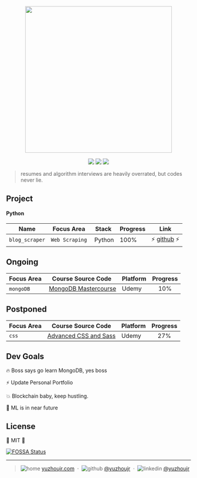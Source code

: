 <h3 style="text-align:center;font-weight: 300;" align="center">
  <img src="http://yuzhoujr.com/logo/2018.png" width="400px">
</h3>

<p align="center">
  <img src="https://img.shields.io/badge/license-MIT-yellow.svg?style=flat-square">
  <img src="https://img.shields.io/badge/downloads-0k-yellow.svg?style=flat-square">
  <img src="https://img.shields.io/badge/build-passing-yellow.svg?style=flat-square">
</p>


> resumes and algorithm interviews are heavily overrated, but codes never lie.

## Project

#### Python

| Name | Focus Area   |  Stack | Progress | Link |
| -------------| ------------- | ------------- | ------------- |:-------------:|
| `blog_scraper` | `Web Scraping` |  Python  | 100% | ⚡  [github](https://github.com/yuzhoujr/blogscraper) ⚡ |


## Ongoing


| Focus Area           |   Course Source Code |  Platform | Progress|
| ------------- | ------------- | ------------- |:-------------:|
| `mongoDB`     |  [MongoDB Mastercourse](https://github.com/yuzhoujr/mongo_bootcamp/tree/master/bootcamp)  | Udemy | 10% |

## Postponed

| Focus Area           |   Course Source Code |  Platform | Progress|
| ------------- | ------------- | ------------- |:-------------:|
| `css`     |  [Advanced CSS and Sass](./advanced_css)  | Udemy | 27% |

## Dev Goals

🔥 Boss says go learn MongoDB, yes boss

⚡ Update Personal Portfolio

💥 Blockchain baby, keep hustling.

🍱 ML is in near future


## License

🌱 MIT 🌱


[![FOSSA Status](https://app.fossa.io/api/projects/git%2Bgithub.com%2Fyuzhoujr%2Fcs_progression.svg?type=large)](https://app.fossa.io/projects/git%2Bgithub.com%2Fyuzhoujr%2Fcs_progression?ref=badge_large)

---

> ![home](http://yuzhoujr.com/emoji/home.svg) 
[yuzhoujr.com](http://www.yuzhoujr.com) &nbsp;&middot;&nbsp;
> ![github](http://yuzhoujr.com/emoji/github.svg)  [@yuzhoujr](https://github.com/yuzhoujr) &nbsp;&middot;&nbsp;
> ![linkedin](http://yuzhoujr.com/emoji/linkedin.svg)  [@yuzhoujr](https://linkedin.com/in/yuzhoujr)
